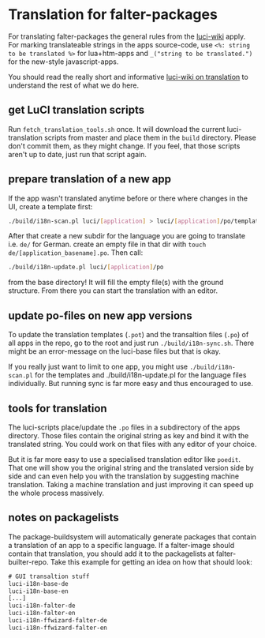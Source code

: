 # Translation for falter-packages

For translating falter-packages the general rules from the [luci-wiki](https://github.com/openwrt/luci/wiki/i18n)
apply. For marking translateable strings in the apps source-code, use
`<%: string to be translated %>` for lua+htm-apps and `_("string to be translated.")`
for the new-style javascript-apps.

You should read the really short and informative [luci-wiki on translation](https://github.com/openwrt/luci/wiki/i18n)
to understand the rest of what we do here.

## get LuCI translation scripts

Run `fetch_translation_tools.sh` once. It will download the current luci-translation scripts from master and place them in the `build` directory. Please don't commit them, as they might change. If you feel, that those scripts aren't up to date, just run that script again.

## prepare translation of a new app

If the app wasn't translated anytime before or there where changes in the UI, create a template first:

```sh
./build/i18n-scan.pl luci/[application] > luci/[application]/po/templates/[application_basename].pot
```

After that create a new subdir for the language you are going to translate i.e. `de/` for German. create an empty file in that dir with `touch de/[application_basename].po`. Then call:

```sh
./build/i18n-update.pl luci/[application]/po
```

from the base directory! It will fill the empty file(s) with the ground structure. From there you can start the translation with an editor.

## update po-files on new app versions

To update the translation templates (`.pot`) and the transaltion files (`.po`) of all apps in the repo, go to the root and just run `./build/i18n-sync.sh`. There might be an error-message on the luci-base files but that is okay.

If you really just want to limit to one app, you might use `./build/i18n-scan.pl` for the templates and ./build/i18n-update.pl for the language files individually. But running sync is far more easy and thus encouraged to use.

## tools for translation

The luci-scripts place/update the `.po` files in a subdirectory of the apps directory. Those files contain the original string as key and bind it with the translated string. You could work on that files with any editor of your choice.

But it is far more easy to use a specialised translation editor like `poedit`. That one will show you the original string and the translated version side by side and can even help you with the translation by suggesting machine translation. Taking a machine translation and just improving it can speed up the whole process massively.

## notes on packagelists

The package-buildsystem will automatically generate packages that contain a translation of an app to a specific language. If a falter-image should contain that translation, you should add it to the packagelists at falter-builter-repo. Take this example for getting an idea on how that should look:

```txt
# GUI transaltion stuff
luci-i18n-base-de
luci-i18n-base-en
[...]
luci-i18n-falter-de
luci-i18n-falter-en
luci-i18n-ffwizard-falter-de
luci-i18n-ffwizard-falter-en
```

